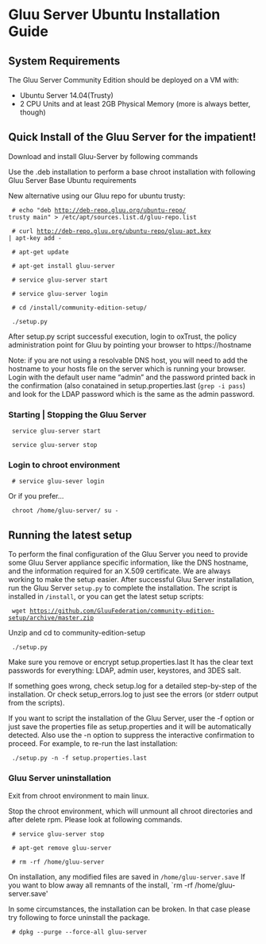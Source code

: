 # Gluu Server Ubuntu Installation Guide

## System Requirements

The Gluu Server Community Edition should be deployed on a VM with:

* Ubuntu Server 14.04(Trusty)
* 2 CPU Units and at least 2GB Physical Memory (more is always better, though)

## Quick Install of the Gluu Server for the impatient! 

Download and install Gluu-Server by following commands

Use the .deb installation to perform a base chroot installation with following Gluu Server Base Ubuntu requirements

<!--
<code> # wget -c http://deb-repo.gluu.org/ubuntu-repo/pool/main/g/gluu-server/gluu-server_2.1-0_amd64.deb </code>

<code> # dpkg -i gluu-server_2.1-0_amd64.deb </code> 

<code> # apt-key adv --keyserver keyserver.ubuntu.com --recv-keys AB6E65FC </code>
-->
New alternative using our Gluu repo for ubuntu trusty:

<code> # echo "deb http://deb-repo.gluu.org/ubuntu-repo/ trusty main" > /etc/apt/sources.list.d/gluu-repo.list</code>

<code> # curl http://deb-repo.gluu.org/ubuntu-repo/gluu-apt.key | apt-key add - </code>

<code> # apt-get update </code>

<code> # apt-get install gluu-server </code>

<code> # service gluu-server start </code>

<code> # service gluu-server login </code> 

<code> # cd /install/community-edition-setup/ </code>

<code> ./setup.py </code>

After setup.py script successful execution, login to oxTrust, the policy
administration point for Gluu by pointing your browser to 
https://hostname

Note: if you are not using a resolvable DNS host, you will need to add 
the hostname to your hosts file on the server which is running your browser.
Login with the default user name “admin” and the password printed back in 
the confirmation (also conatained in setup.properties.last (`grep -i pass`)
and look for the LDAP password which is the same as the admin password.

### Starting | Stopping the Gluu Server

<code> service gluu-server start </code>
 
<code> service gluu-server stop </code>

### Login to chroot environment

<code> # service gluu-sever login </code>

Or if you prefer... 

<code> chroot /home/gluu-server/ su - </code>

## Running the latest setup

To perform the final configuration of the Gluu Server you need to provide 
some Gluu Server appliance specific information, like the DNS hostname, and 
the information required for an X.509 certificate. 
We are always working to make the setup easier. After successful Gluu 
Server installation, run the Gluu Server `setup.py` to complete the 
installation. The script is installed in `/install`, or you can get the latest 
setup scripts:

<code> wget https://github.com/GluuFederation/community-edition-setup/archive/master.zip </code>

Unzip and cd to community-edition-setup

<code> ./setup.py </code>

Make sure you remove or encrypt setup.properties.last It has the clear text passwords for everything: LDAP, admin user, keystores, and 3DES salt.

If something goes wrong, check setup.log for a detailed step-by-step of the installation. Or check setup_errors.log to just see the errors (or stderr output from the scripts).

If you want to script the installation of the Gluu Server, user the -f option or just save the properties file as setup.properties and it will be automatically detected. Also use the -n option to suppress the interactive confirmation to proceed. For example, to re-run the last installation:

<code> ./setup.py -n -f setup.properties.last </code>

### Gluu Server uninstallation

Exit from chroot environment to main linux.

Stop the chroot environment, which will unmount all chroot directories and after delete rpm. Please look at following commands.

<code> # service gluu-server stop </code>

<code> # apt-get remove gluu-server </code>

<code> # rm -rf /home/gluu-server </code>

On installation, any modified files are saved in `/home/gluu-server.save`
If you want to blow away all remnants of the install, `rm -rf /home/gluu-server.save'

In some circumstances, the installation can be broken. In that case please 
try following to force uninstall the package.

<code> # dpkg --purge --force-all gluu-server </code>
